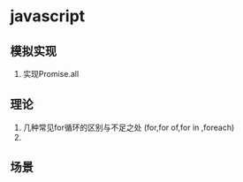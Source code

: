 # javascript

## 模拟实现
1. 实现Promise.all



## 理论
1. 几种常见for循环的区别与不足之处 (for,for of,for in ,foreach)
2. 
## 场景
